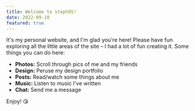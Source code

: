 ```yaml
---
title: Welcome to stephOS!
date: 2022-09-10
featured: true
---
```


It's my personal website, and I'm glad you're here! Please have fun exploring all the little areas of the site – I had a lot of fun creating it. Some things you can do here:

- **Photos:** Scroll through pics of me and my friends
- **Design:** Peruse my design portfolio
- **Posts:** Read/watch some things about me
- **Music:** Listen to music I've written
- **Chat:** Send me a message

Enjoy! 😘
